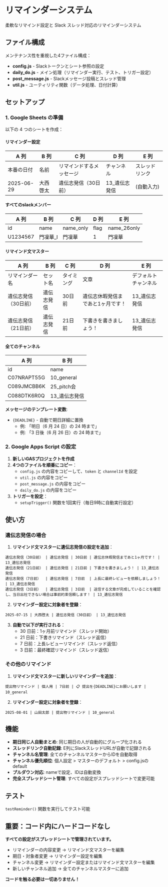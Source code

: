 # リマインダーシステム

柔軟なリマインド設定と Slack スレッド対応のリマインダーシステム

## ファイル構成

メンテナンス性を重視した4ファイル構成：

- **config.js** - Slackトークンとシート参照の設定
- **daily_do.js** - メイン処理（リマインダー実行、テスト、トリガー設定）
- **post_message.js** - Slackメッセージ投稿とスレッド管理
- **util.js** - ユーティリティ関数（データ処理、日付計算）

## セットアップ

### 1. Google Sheets の準備

以下の 4 つのシートを作成：

#### リマインダー設定

| A 列         | B 列     | C 列                   | D 列       | E 列           |
| ------------ | -------- | ---------------------- | ---------- | -------------- |
| 本番の日付   | 名前     | リマインドするメッセージ | チャンネル | スレッドリンク |
| 2025-06-29   | 大西啓太 | 遺伝志発信（30日前）   | 13_遺伝志発信 | (自動入力)     |

#### すべてのslackメンバー

| A 列     | B 列          | C 列      | D 列  | E 列         |
| -------- | ------------- | --------- | ----- | ------------ |
| id       | name          | name_only | flag  | name_26only  |
| U1234567 | 門凜華_I      | 門凜華    | 1     | 門凜華       |

#### リマインド文マスター

| A 列                 | B 列       | C 列     | D 列                                    | E 列               |
| -------------------- | ---------- | -------- | --------------------------------------- | ------------------ |
| リマインダー名       | セット名   | タイミング | 文章                                   | デフォルトチャンネル |
| 遺伝志発信（30日前） | 遺伝志発信 | 30日前   | 遺伝志休暇発信まであと1ヶ月です！      | 13_遺伝志発信       |
| 遺伝志発信（21日前） | 遺伝志発信 | 21日前   | 下書きを書きましょう！                  | 13_遺伝志発信       |

#### 全てのチャンネル

| A 列         | B 列              |
| ------------ | ----------------- |
| id           | name              |
| C07NRAPT55G  | 10_general        |
| C089JMCBB6K  | 25_pitch会        |
| C088DTK6R0Q  | 13_遺伝志発信     |

**メッセージのテンプレート変数**:

- `{DEADLINE}` - 自動で期日詳細に置換
  - 例: 「明日（6 月 24 日）の 24 時まで」
  - 例: 「3 日後（6 月 26 日）の 24 時まで」

### 2. Google Apps Script の設定

1. **新しいGASプロジェクトを作成**
2. **4つのファイルを順番にコピー**：
   - `config.js` の内容をコピーして、`token` と `channelId` を設定
   - `util.js` の内容をコピー
   - `post_message.js` の内容をコピー
   - `daily_do.js` の内容をコピー
3. **トリガーを設定**：
   - `setupTrigger()` 関数を1回実行（毎日9時に自動実行設定）

## 使い方

### 遺伝志発信の場合

1. **リマインド文マスターに遺伝志発信の設定を追加**：

```
遺伝志発信（30日前） | 遺伝志発信 | 30日前 | 遺伝志休暇発信まであと1ヶ月です！ | 13_遺伝志発信
遺伝志発信（21日前） | 遺伝志発信 | 21日前 | 下書きを書きましょう！ | 13_遺伝志発信
遺伝志発信（7日前）  | 遺伝志発信 | 7日前  | 上長に最終レビューを依頼しましょう！ | 13_遺伝志発信
遺伝志発信（3日前）  | 遺伝志発信 | 3日前  | 送信する文章が完成していることを確認し、当日出社できない場合は事前約束信頼します！ | 13_遺伝志発信
```

2. **リマインダー設定に対象者を登録**：

```
2025-07-15 | 大西啓太 | 遺伝志発信（30日前） | 13_遺伝志発信
```

3. **自動で以下が実行される**：
   - 30 日前：1ヶ月前リマインド（スレッド開始）
   - 21 日前：下書きリマインド（スレッド返信）
   - 7 日前：上長レビューリマインド（スレッド返信）
   - 3 日前：最終確認リマインド（スレッド返信）

### その他のリマインド

1. **リマインド文マスターに新しいリマインダーを追加**：

```
提出物リマインド | 個人用 | 7日前 | 📋 提出を{DEADLINE}にお願いします | 10_general
```

2. **リマインダー設定に対象者を登録**：

```
2025-08-01 | 山田太郎 | 提出物リマインド | 10_general
```

## 機能

- **期日同じ人自動まとめ**: 同じ期日の人が自動的にグループ化される
- **スレッドリンク自動記録**: E列にSlackスレッドURLが自動で記録される
- **チャンネル名管理**: 全てのチャンネルマスターからIDを自動取得
- **チャンネル優先順位**: 個人設定 > マスターのデフォルト > config.jsのdefault
- **プルダウン対応**: nameで設定、IDは自動変換
- **完全スプレッドシート管理**: すべての設定がスプレッドシートで変更可能

## テスト

`testReminder()` 関数を実行してテスト可能

## 重要：コード内にハードコードなし

**すべての設定がスプレッドシートで管理されています。**
- リマインダーの内容変更 → リマインド文マスターを編集
- 期日・対象者変更 → リマインダー設定を編集
- チャンネル変更 → リマインダー設定またはリマインド文マスターを編集
- 新しいチャンネル追加 → 全てのチャンネルマスターに追加

**コードを触る必要は一切ありません！**